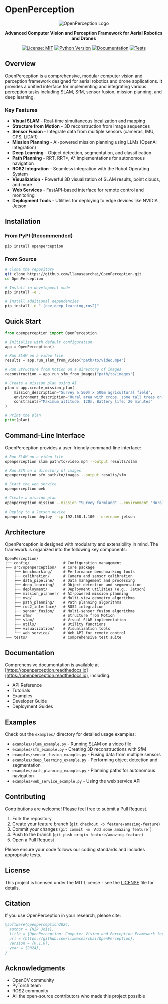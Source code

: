 # OpenPerception

<div align="center">

![OpenPerception Logo](docs/assets/logo.png)

**Advanced Computer Vision and Perception Framework for Aerial Robotics and Drones**

[![License: MIT](https://img.shields.io/badge/License-MIT-blue.svg)](https://opensource.org/licenses/MIT)
[![Python Version](https://img.shields.io/badge/python-3.8%2B-blue)](https://www.python.org/downloads/)
[![Documentation](https://img.shields.io/badge/docs-latest-brightgreen.svg)](https://openperception.readthedocs.io)
[![Tests](https://img.shields.io/badge/tests-passing-brightgreen.svg)](https://github.com/llamasearchai/OpenPerception/actions)

</div>

## Overview

OpenPerception is a comprehensive, modular computer vision and perception framework designed for aerial robotics and drone applications. It provides a unified interface for implementing and integrating various perception tasks including SLAM, SfM, sensor fusion, mission planning, and deep learning.

### Key Features

- **Visual SLAM** - Real-time simultaneous localization and mapping
- **Structure from Motion** - 3D reconstruction from image sequences
- **Sensor Fusion** - Integrate data from multiple sensors (cameras, IMU, GPS, LiDAR)
- **Mission Planning** - AI-powered mission planning using LLMs (OpenAI integration)
- **Deep Learning** - Object detection, segmentation, and classification
- **Path Planning** - RRT, RRT*, A* implementations for autonomous navigation
- **ROS2 Integration** - Seamless integration with the Robot Operating System
- **Visualization** - Powerful 3D visualization of SLAM results, point clouds, and more
- **Web Services** - FastAPI-based interface for remote control and monitoring
- **Deployment Tools** - Utilities for deploying to edge devices like NVIDIA Jetson

## Installation

### From PyPI (Recommended)

```bash
pip install openperception
```

### From Source

```bash
# Clone the repository
git clone https://github.com/llamasearchai/OpenPerception.git
cd OpenPerception

# Install in development mode
pip install -e .

# Install additional dependencies
pip install -e ".[dev,deep_learning,ros2]"
```

## Quick Start

```python
from openperception import OpenPerception

# Initialize with default configuration
app = OpenPerception()

# Run SLAM on a video file
results = app.run_slam_from_video("path/to/video.mp4")

# Run Structure from Motion on a directory of images
reconstruction = app.run_sfm_from_images("path/to/images")

# Create a mission plan using AI
plan = app.create_mission_plan(
    mission_description="Survey a 500m x 500m agricultural field",
    environment_description="Rural area with crops, some tall trees on the perimeter",
    constraints="Maximum altitude: 120m, Battery life: 20 minutes"
)

# Print the plan
print(plan)
```

## Command-Line Interface

OpenPerception provides a user-friendly command-line interface:

```bash
# Run SLAM on a video file
openperception slam path/to/video.mp4 --output results/slam

# Run SfM on a directory of images
openperception sfm path/to/images --output results/sfm

# Start the web service
openperception web

# Create a mission plan
openperception mission --mission "Survey farmland" --environment "Rural area" --constraints "Max altitude: 120m"

# Deploy to a Jetson device
openperception deploy --ip 192.168.1.100 --username jetson
```

## Architecture

OpenPerception is designed with modularity and extensibility in mind. The framework is organized into the following key components:

```
OpenPerception/
├── config/               # Configuration management
├── src/openperception/   # Core package
│   ├── benchmarking/     # Performance benchmarking tools
│   ├── calibration/      # Camera and sensor calibration
│   ├── data_pipeline/    # Data management and processing
│   ├── deep_learning/    # Object detection and segmentation
│   ├── deployment/       # Deployment utilities (e.g., Jetson)
│   ├── mission_planner/  # AI-powered mission planning
│   ├── mvg/              # Multi-view geometry algorithms
│   ├── path_planning/    # Path planning algorithms
│   ├── ros2_interface/   # ROS2 integration
│   ├── sensor_fusion/    # Multi-sensor fusion algorithms
│   ├── sfm/              # Structure from Motion
│   ├── slam/             # Visual SLAM implementation
│   ├── utils/            # Utility functions
│   ├── visualization/    # Visualization tools
│   └── web_service/      # Web API for remote control
└── tests/                # Comprehensive test suite
```

## Documentation

Comprehensive documentation is available at [https://openperception.readthedocs.io](https://openperception.readthedocs.io), including:

- API Reference
- Tutorials
- Examples
- Developer Guide
- Deployment Guides

## Examples

Check out the `examples/` directory for detailed usage examples:

- `examples/slam_example.py` - Running SLAM on a video file
- `examples/sfm_example.py` - Creating 3D reconstructions with SfM
- `examples/sensor_fusion_example.py` - Fusing data from multiple sensors
- `examples/deep_learning_example.py` - Performing object detection and segmentation
- `examples/path_planning_example.py` - Planning paths for autonomous navigation
- `examples/web_service_example.py` - Using the web service API

## Contributing

Contributions are welcome! Please feel free to submit a Pull Request.

1. Fork the repository
2. Create your feature branch (`git checkout -b feature/amazing-feature`)
3. Commit your changes (`git commit -m 'Add some amazing feature'`)
4. Push to the branch (`git push origin feature/amazing-feature`)
5. Open a Pull Request

Please ensure your code follows our coding standards and includes appropriate tests.

## License

This project is licensed under the MIT License - see the [LICENSE](LICENSE) file for details.

## Citation

If you use OpenPerception in your research, please cite:

```bibtex
@software{openperception2024,
  author = {Nik Jois},
  title = {OpenPerception: Computer Vision and Perception Framework for Aerial Robotics},
  url = {https://github.com/llamasearchai/OpenPerception},
  version = {0.1.0},
  year = {2024},
}
```

## Acknowledgments

- OpenCV community
- PyTorch team
- ROS2 community
- All the open-source contributors who made this project possible 